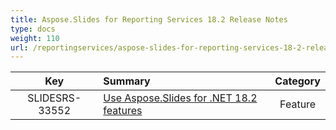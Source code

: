 ```yaml
---
title: Aspose.Slides for Reporting Services 18.2 Release Notes
type: docs
weight: 110
url: /reportingservices/aspose-slides-for-reporting-services-18-2-release-notes/
---
```


|**Key** |**Summary** |**Category** |
| :-: | :- | :-: |
|SLIDESRS-33552|[Use Aspose.Slides for .NET 18.2 features](https://docs.aspose.com/display/slidesnet/Aspose.Slides+for+.NET+18.2+Release+Notes)|Feature|

